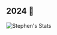 ## 2024 👋
![Stephen's Stats](https://github-readme-stats.vercel.app/api?username=s-seibert&theme=vue-dark&show_icons=true&hide_border=true&count_private=true)

<!--
**s-seibert/s-seibert** is a ✨ _special_ ✨ repository because its `README.md` (this file) appears on your GitHub profile.

Here are some ideas to get you started:

- 🔭 I’m currently working on ...
- 🌱 I’m currently learning ...
- 👯 I’m looking to collaborate on ...
- 🤔 I’m looking for help with ...
- 💬 Ask me about ...
- 📫 How to reach me: ...
- 😄 Pronouns: ...
- ⚡ Fun fact: ...
-->
